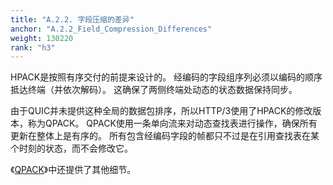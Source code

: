 ```yaml
---
title: "A.2.2. 字段压缩的差异"
anchor: "A.2.2_Field_Compression_Differences"
weight: 130220
rank: "h3"
---
```


HPACK是按照有序交付的前提来设计的。
经编码的字段组序列必须以编码的顺序抵达终端（并依次解码）。
这确保了两侧终端处动态的状态数据保持同步。

由于QUIC并未提供这种全局的数据包排序，所以HTTP/3使用了HPACK的修改版本，称为QPACK。
QPACK使用一条单向流来对动态查找表进行操作，确保所有更新在整体上是有序的。
所有包含经编码字段的帧都只不过是在引用查找表在某个时刻的状态，而不会修改它。

《[QPACK](../RFC9204_Chinese_Simplified)》中还提供了其他细节。
